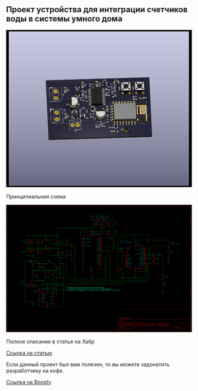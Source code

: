 ## Проект устройства для интеграции счетчиков воды в системы умного дома

![Иллюстрация к проекту](https://github.com/VGCH/UCHET_PLUS2/blob/main/img/UCHET_PLUS_1_8_2.png)

Принципиальная схема

![Принципиальная схема](https://github.com/VGCH/UCHET_PLUS2/blob/main/img/circut_d.png)


Полное описание в статье на Хабр

[Ссылка на статью ](https://habr.com/ru/articles/827248/)

Если данный проект был вам полезен, то вы можете задонатить разработчику на кофе. 

[Ссылка на Boosty ](https://boosty.to/cyberex_tech)
